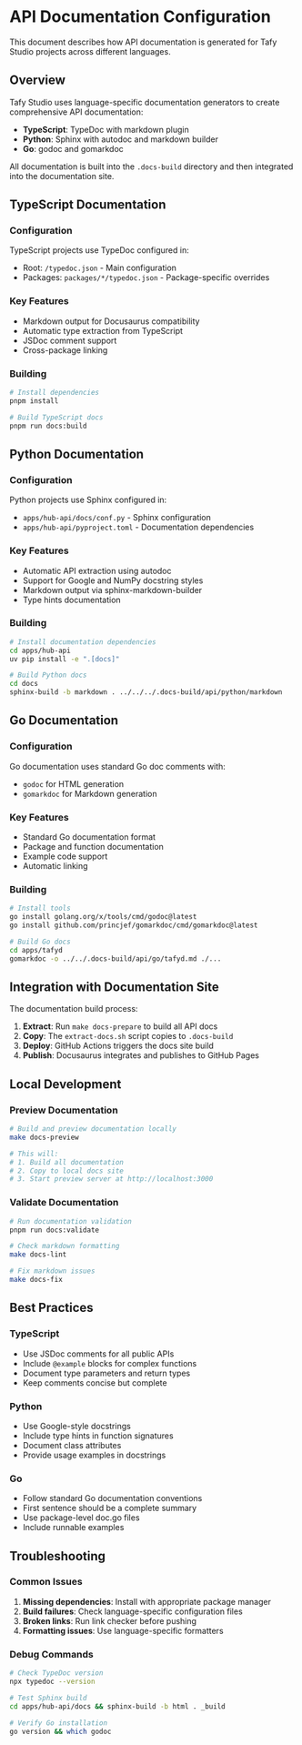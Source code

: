 # API Documentation Configuration

This document describes how API documentation is generated for Tafy Studio projects across different languages.

## Overview

Tafy Studio uses language-specific documentation generators to create comprehensive API documentation:

- **TypeScript**: TypeDoc with markdown plugin
- **Python**: Sphinx with autodoc and markdown builder
- **Go**: godoc and gomarkdoc

All documentation is built into the `.docs-build` directory and then integrated into the documentation site.

## TypeScript Documentation

### Configuration

TypeScript projects use TypeDoc configured in:

- Root: `/typedoc.json` - Main configuration
- Packages: `packages/*/typedoc.json` - Package-specific overrides

### Key Features

- Markdown output for Docusaurus compatibility
- Automatic type extraction from TypeScript
- JSDoc comment support
- Cross-package linking

### Building

```bash
# Install dependencies
pnpm install

# Build TypeScript docs
pnpm run docs:build
```

## Python Documentation

### Configuration

Python projects use Sphinx configured in:

- `apps/hub-api/docs/conf.py` - Sphinx configuration
- `apps/hub-api/pyproject.toml` - Documentation dependencies

### Key Features

- Automatic API extraction using autodoc
- Support for Google and NumPy docstring styles
- Markdown output via sphinx-markdown-builder
- Type hints documentation

### Building

```bash
# Install documentation dependencies
cd apps/hub-api
uv pip install -e ".[docs]"

# Build Python docs
cd docs
sphinx-build -b markdown . ../../../.docs-build/api/python/markdown
```

## Go Documentation

### Configuration

Go documentation uses standard Go doc comments with:

- `godoc` for HTML generation
- `gomarkdoc` for Markdown generation

### Key Features

- Standard Go documentation format
- Package and function documentation
- Example code support
- Automatic linking

### Building

```bash
# Install tools
go install golang.org/x/tools/cmd/godoc@latest
go install github.com/princjef/gomarkdoc/cmd/gomarkdoc@latest

# Build Go docs
cd apps/tafyd
gomarkdoc -o ../../.docs-build/api/go/tafyd.md ./...
```

## Integration with Documentation Site

The documentation build process:

1. **Extract**: Run `make docs-prepare` to build all API docs
2. **Copy**: The `extract-docs.sh` script copies to `.docs-build`
3. **Deploy**: GitHub Actions triggers the docs site build
4. **Publish**: Docusaurus integrates and publishes to GitHub Pages

## Local Development

### Preview Documentation

```bash
# Build and preview documentation locally
make docs-preview

# This will:
# 1. Build all documentation
# 2. Copy to local docs site
# 3. Start preview server at http://localhost:3000
```

### Validate Documentation

```bash
# Run documentation validation
pnpm run docs:validate

# Check markdown formatting
make docs-lint

# Fix markdown issues
make docs-fix
```

## Best Practices

### TypeScript

- Use JSDoc comments for all public APIs
- Include `@example` blocks for complex functions
- Document type parameters and return types
- Keep comments concise but complete

### Python

- Use Google-style docstrings
- Include type hints in function signatures
- Document class attributes
- Provide usage examples in docstrings

### Go

- Follow standard Go documentation conventions
- First sentence should be a complete summary
- Use package-level doc.go files
- Include runnable examples

## Troubleshooting

### Common Issues

1. **Missing dependencies**: Install with appropriate package manager
2. **Build failures**: Check language-specific configuration files
3. **Broken links**: Run link checker before pushing
4. **Formatting issues**: Use language-specific formatters

### Debug Commands

```bash
# Check TypeDoc version
npx typedoc --version

# Test Sphinx build
cd apps/hub-api/docs && sphinx-build -b html . _build

# Verify Go installation
go version && which godoc
```
